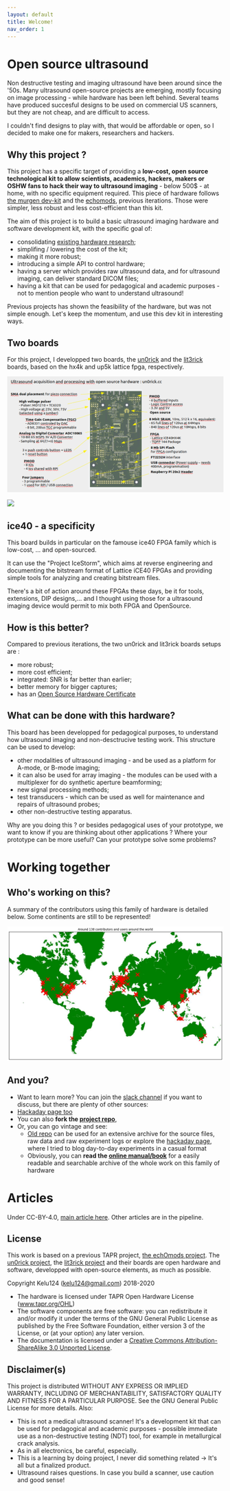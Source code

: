 ```yaml
---
layout: default
title: Welcome!
nav_order: 1
---
```



# Open source ultrasound


Non destructive testing and imaging ultrasound have been around since the '50s. Many ultrasound open-source projects are emerging, mostly focusing on image processing - while hardware has been left behind. Several teams have produced succesful designs to be used on commercial US scanners, but they are not cheap, and are difficult to access.


I couldn't find designs to play with, that would be affordable or open, so I decided to make one for makers, researchers and hackers.

## Why this project ?

This project has a specific target of providing a __low-cost, open source technological kit to allow scientists, academics, hackers, makers or OSHW fans to hack their way to ultrasound imaging__ - below 500$ - at home, with no specific equipment required. This piece of hardware follows [the murgen dev-kit](https://github.com/kelu124/murgen-dev-kit) and the [echomods](https://github.com/kelu124/echomods/), previous iterations. Those were simpler, less robust and less cost-efficient than this kit.

The aim of this project is to build a basic ultrasound imaging hardware and software development kit, with the specific goal of:

- consolidating [existing hardware research](http://openhardware.metajnl.com/articles/10.5334/joh.2/);
- simplifing / lowering the cost of the kit;
- making it more robust;
- introducing a simple API to control hardware;
- having a server which provides raw ultrasound data, and for ultrasound imaging, can deliver standard DICOM files;
- having a kit that can be used for pedagogical and academic purposes - not to mention people who want to understand ultrasound!

Previous projects has shown the feasibility of the hardware, but was not simple enough. Let's keep the momentum, and use this dev kit in interesting ways.

## Two boards

For this project, I developped two boards, the [un0rick](un0rick.md) and the [lit3rick](lit3rick.md) boards, based on the hx4k and up5k lattice fpga, respectively.

![](https://raw.githubusercontent.com/kelu124/un0rick/master/images/un0rick_black.png)


![](https://raw.githubusercontent.com/kelu124/lit3rick/master/images/top.jpg)

## ice40 - a specificity

This board builds in particular on the famouse ice40 FPGA family which is low-cost, ... and open-sourced.

It can use the "Project IceStorm", which aims at reverse engineering and documenting the bitstream format of Lattice iCE40 FPGAs and providing simple tools for analyzing and creating bitstream files.

There's a bit of action around these FPGAs these days, be it for tools, extensions, DIP designs,... and I thought using those for a ultrasound imaging device would permit to mix both FPGA and OpenSource.



## How is this better?

Compared to previous iterations, the two un0rick and lit3rick boards setups are :

* more robust;
* more cost efficient;
* integrated: SNR is far better than earlier;
* better memory for bigger captures;
* has an [Open Source Hardware Certificate](http://certificate.oshwa.org/certification-directory/)

## What can be done with this hardware?

This board has been developped for pedagogical purposes, to understand how ultrasound imaging and non-desctrucive testing work. This structure can be used to develop:

* other modalities of ultrasound imaging - and be used as a platform for A-mode, or B-mode imaging; 
* it can also be used for array imaging - the modules can be used with a multiplexer for do synthetic aperture beamforming; 
* new signal processing methods;
* test transducers - which can be used as well for maintenance and repairs of ultrasound probes;
* other non-destructive testing apparatus.

Why are you doing this ? or besides pedagogical uses of your prototype, we want to know if you are thinking about other applications ? Where your prototype can be more useful? Can your prototype solve some problems? 

# Working together

## Who's working on this?

A summary of the contributors using this family of hardware is detailed below. Some continents are still to be represented!

![](https://raw.githubusercontent.com/kelu124/echomods/master/include/community/map.jpg)

## And you?

* Want to learn more? You can join the [slack channel](https://join.slack.com/t/usdevkit/shared_invite/zt-2g501obl-z53YHyGOOMZjeCXuXzjZow) if you want to discuss, but there are plenty of other sources:
* [Hackaday page too](https://hackaday.io/project/28375-un0rick-an-ice40-ultrasound-board)
* You can also __fork the [project repo](https://github.com/kelu124/un0rick/)__, 
* Or, you can go vintage and see:
  * [Old repo](https://github.com/kelu124/echomods/) can be used for an extensive archive for the source files, raw data and raw experiment logs or explore the [hackaday page](https://hackaday.io/project/9281-murgen-open-source-ultrasound-imaging), where I tried to blog day-to-day experiments in a casual format
  * Obviously, you can __read the [online manual/book](https://www.gitbook.com/book/kelu124/echomods/details)__ for a easily readable and searchable archive of the whole work on this family of hardware

# Articles

Under CC-BY-4.0, [main article here](https://openhardware.metajnl.com/articles/10.5334/joh.2/). Other articles are in the pipeline.

## License

This work is based on a previous TAPR project, [the echOmods project](https://github.com/kelu124/echomods/). The [un0rick project](https://github.com/kelu124/un0rick), the [lit3rick project](https://github.com/kelu124/lit3rick) and their boards are open hardware and software, developped with open-source elements, as much as possible.

Copyright Kelu124 (kelu124@gmail.com) 2018-2020

* The hardware is licensed under TAPR Open Hardware License (www.tapr.org/OHL)
* The software components are free software: you can redistribute it and/or modify it under the terms of the GNU General Public License as published by the Free Software Foundation, either version 3 of the License, or (at your option) any later version.
* The documentation is licensed under a [Creative Commons Attribution-ShareAlike 3.0 Unported License](http://creativecommons.org/licenses/by-sa/3.0/).


## Disclaimer(s)

This project is distributed WITHOUT ANY EXPRESS OR IMPLIED WARRANTY, INCLUDING OF MERCHANTABILITY, SATISFACTORY QUALITY AND FITNESS FOR A PARTICULAR PURPOSE. See the GNU General Public License for more details. Also:
* This is not a medical ultrasound scanner! It's a development kit that can be used for pedagogical and academic purposes - possible immediate use as a non-destructive testing (NDT) tool, for example in metallurgical crack analysis. 
* As in all electronics, be careful, especially.
* This is a learning by doing project, I never did something related -> It's all but a finalized product.
* Ultrasound raises questions. In case you build a scanner, use caution and good sense!

